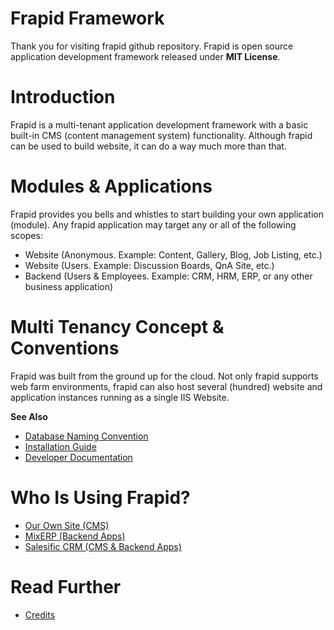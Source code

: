 # Frapid Framework

Thank you for visiting frapid github repository. Frapid is open source application development
framework released under **MIT License**.


# Introduction

Frapid is a multi-tenant application development framework with a basic
built-in CMS (content management system) functionality. Although frapid can be used 
to build website, it can do a way much more than that.


# Modules & Applications

Frapid provides you bells and whistles to start building your own application (module).
Any frapid application may target any or all of the following scopes:

* Website (Anonymous. Example: Content, Gallery, Blog, Job Listing, etc.)
* Website (Users. Example: Discussion Boards, QnA Site, etc.)
* Backend (Users & Employees. Example: CRM, HRM, ERP, or any other business application)

# Multi Tenancy Concept & Conventions

Frapid was built from the ground up for the cloud. Not only frapid supports web farm environments, 
frapid can also host several (hundred) website and application instances 
running as a single IIS Website.

**See Also**

* [Database Naming Convention](docs/concepts/database-naming-convention.md)
* [Installation Guide](docs/installation/readme.md)
* [Developer Documentation](docs/developer/readme.md)

# Who Is Using Frapid?

* [Our Own Site (CMS)](http://docs.frapid.com)
* [MixERP (Backend Apps)](https://github.com/mixerp/mixerp/)
* [Salesific CRM (CMS & Backend Apps)](https://github.com/binodnp/salesific-crm)

# Read Further

* [Credits](docs/credits/readme.md)